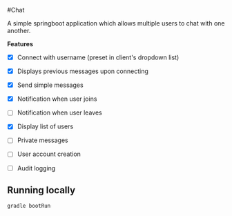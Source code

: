 #Chat

A simple springboot application which allows multiple users to chat with one another.

**Features**
- [X] Connect with username (preset in client's dropdown list)
- [X] Displays previous messages upon connecting
- [X] Send simple messages
- [X] Notification when user joins
- [ ] Notification when user leaves
- [X] Display list of users
- [ ] Private messages

- [ ] User account creation
- [ ] Audit logging

## Running locally

`gradle bootRun`

